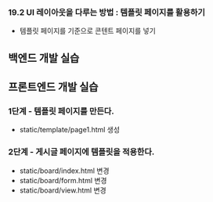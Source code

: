 ### 19.2 UI 레이아웃을 다루는 방법 : 템플릿 페이지를 활용하기

- 템플릿 페이지를 기준으로 콘텐트 페이지를 넣기

## 백엔드 개발 실습


## 프론트엔드 개발 실습

### 1단계 - 템플릿 페이지를 만든다.

- static/template/page1.html 생성

### 2단계 - 게시글 페이지에 템플릿을 적용한다.

- static/board/index.html 변경
- static/board/form.html 변경
- static/board/view.html 변경


#

